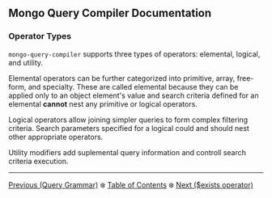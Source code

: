 ## Mongo Query Compiler Documentation

### Operator Types

`mongo-query-compiler` supports three types of operators: elemental, logical, 
and utility.  

Elemental operators can be further categorized into primitive, 
array, free-form, and specialty.  These are called elemental because they can 
be applied only to an object element's value and search criteria defined for an 
elemental **cannot** nest any primitive or logical operators.  

Logical operators allow joining simpler queries to form complex filtering 
criteria.  Search parameters specified for a logical could and should nest other 
appropriate operators.

Utility modifiers add suplemental query information and controll search criteria 
execution.

---

[Previous (Query Grammar)](./query-grammar.md) :snowflake: 
[Table of Contents](../README.md) :snowflake: 
[Next ($exists operator)](./elemental/primitive/exists.md)
